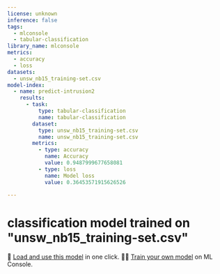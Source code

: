 ```yaml
---
license: unknown
inference: false
tags:
  - mlconsole
  - tabular-classification
library_name: mlconsole
metrics:
  - accuracy
  - loss
datasets:
  - unsw_nb15_training-set.csv
model-index:
  - name: predict-intrusion2
    results:
      - task:
          type: tabular-classification
          name: tabular-classification
        dataset:
          type: unsw_nb15_training-set.csv
          name: unsw_nb15_training-set.csv
        metrics:
          - type: accuracy
            name: Accuracy
            value: 0.9487999677658081
          - type: loss
            name: Model loss
            value: 0.36453571915626526

---
```


# classification model trained on "unsw_nb15_training-set.csv"
🤖 [Load and use this model](https://mlconsole.com/model/hf/zakariaelaouene/predict-intrusion2) in one click.
🧑‍💻 [Train your own model](https://mlconsole.com) on ML Console.

